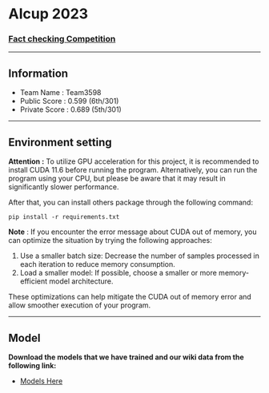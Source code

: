 # AIcup 2023 
### [Fact checking Competition](https://tbrain.trendmicro.com.tw/Competitions/Details/28)

---
## Information

- Team Name : Team3598
- Public Score : 0.599 (6th/301)
- Private Score : 0.689 (5th/301)

---
## Environment setting
**Attention :** To utilize GPU acceleration for this project, it is recommended to install CUDA 11.6 before running the program. Alternatively, you can run the program using your CPU, but please be aware that it may result in significantly slower performance.

After that, you can install others package through the following command:
```
pip install -r requirements.txt
```
**Note** : If you encounter the error message about CUDA out of memory, you can optimize the situation by trying the following approaches:

1. Use a smaller batch size: Decrease the number of samples processed in each iteration to reduce memory consumption.
2. Load a smaller model: If possible, choose a smaller or more memory-efficient model architecture.

These optimizations can help mitigate the CUDA out of memory error and allow smoother execution of your program.

---
## Model
**Download the models that we have trained and our wiki data from the following link:** 

- [Models Here](https://drive.google.com/drive/folders/177mwHq1cz0iujxOYTm1XnlczvIGMoqTF?usp=sharing)
